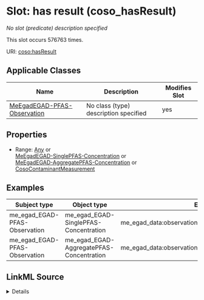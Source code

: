 

# Slot: has result (coso_hasResult)


_No slot (predicate) description specified_






This slot occurs 576763 times.


URI: [coso:hasResult](http://w3id.org/coso/v1/contaminoso#hasResult)



<!-- no inheritance hierarchy -->





## Applicable Classes

| Name | Description | Modifies Slot |
| --- | --- | --- |
| [MeEgadEGAD-PFAS-Observation](../classes/MeEgadEGAD-PFAS-Observation.md) | No class (type) description specified |  yes  |







## Properties

* Range: [Any](../classes/Any.md)&nbsp;or&nbsp;<br />[MeEgadEGAD-SinglePFAS-Concentration](../classes/MeEgadEGAD-SinglePFAS-Concentration.md)&nbsp;or&nbsp;<br />[MeEgadEGAD-AggregatePFAS-Concentration](../classes/MeEgadEGAD-AggregatePFAS-Concentration.md)&nbsp;or&nbsp;<br />[CosoContaminantMeasurement](../classes/CosoContaminantMeasurement.md)






## Examples

| Subject type | Object type | Example subject | Example object | Occurrences |
| --- | --- | --- | --- | --- |
| me_egad_EGAD-PFAS-Observation | me_egad_EGAD-SinglePFAS-Concentration | me_egad_data:observation.AAL210144001R.20210112.1763231 | me_egad_data:result.L210144001R.AA.20210112.1763231 | 539086 |
| me_egad_EGAD-PFAS-Observation | me_egad_EGAD-AggregatePFAS-Concentration | me_egad_data:observation.AAL210144001R.20210112.DEP18010 | me_egad_data:result.L210144001R.AA.20210112.DEP18010 | 37677 |




## LinkML Source

<details>

```yaml
name: coso_hasResult
annotations:
  count:
    tag: count
    value: 576763
description: No slot (predicate) description specified
title: has result
examples:
- object:
    example_object: me_egad_data:result.L210144001R.AA.20210112.1763231
    example_object_type: me_egad_EGAD-SinglePFAS-Concentration
    example_predicate: coso:hasResult
    example_subject: me_egad_data:observation.AAL210144001R.20210112.1763231
    example_subject_type: me_egad_EGAD-PFAS-Observation
- object:
    example_object: me_egad_data:result.L210144001R.AA.20210112.DEP18010
    example_object_type: me_egad_EGAD-AggregatePFAS-Concentration
    example_predicate: coso:hasResult
    example_subject: me_egad_data:observation.AAL210144001R.20210112.DEP18010
    example_subject_type: me_egad_EGAD-PFAS-Observation
from_schema: sawgraph-kg
rank: 1000
domain: coso_ContaminantObservation
slot_uri: coso:hasResult
alias: coso_hasResult
domain_of:
- me_egad_EGAD-PFAS-Observation
subproperty_of: sosa_hasResult
range: Any
any_of:
- range: me_egad_EGAD-SinglePFAS-Concentration
- range: me_egad_EGAD-AggregatePFAS-Concentration
- range: coso_ContaminantMeasurement

```
</details>